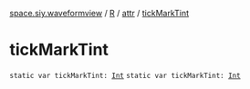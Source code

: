 [space.siy.waveformview](../../index.md) / [R](../index.md) / [attr](index.md) / [tickMarkTint](./tick-mark-tint.md)

# tickMarkTint

`static var tickMarkTint: `[`Int`](https://kotlinlang.org/api/latest/jvm/stdlib/kotlin/-int/index.html)
`static var tickMarkTint: `[`Int`](https://kotlinlang.org/api/latest/jvm/stdlib/kotlin/-int/index.html)